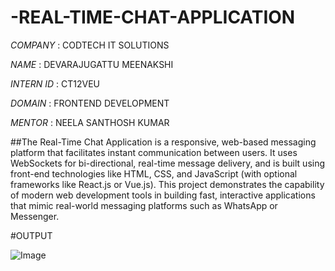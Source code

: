 # -REAL-TIME-CHAT-APPLICATION

*COMPANY* : CODTECH IT SOLUTIONS 

*NAME* : DEVARAJUGATTU MEENAKSHI

*INTERN ID* : CT12VEU

*DOMAIN* : FRONTEND DEVELOPMENT

*MENTOR* : NEELA SANTHOSH KUMAR

##The Real-Time Chat Application is a responsive, web-based messaging platform that facilitates instant communication between users. It uses WebSockets for bi-directional, real-time message delivery, and is built using front-end technologies like HTML, CSS, and JavaScript (with optional frameworks like React.js or Vue.js). This project demonstrates the capability of modern web development tools in building fast, interactive applications that mimic real-world messaging platforms such as WhatsApp or Messenger.

#OUTPUT

![Image](https://github.com/user-attachments/assets/8ca9bf37-5066-4537-8c9d-522ce3dd7053)

